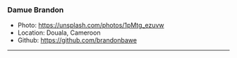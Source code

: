 ### Damue Brandon
- Photo: https://unsplash.com/photos/1pMtg_ezuvw
- Location: Douala, Cameroon
- Github:  https://github.com/brandonbawe
***
